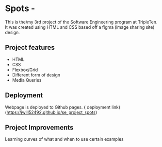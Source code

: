 # Spots -

This is the/my 3rd project of the Software Engineering program at TripleTen. It was created using HTML and CSS based off a figma (image sharing site) design.

## Project features

- HTML
- CSS
- Flexbox/Grid
- Different form of design
- Media Queries


## Deployment

Webpage is deployed to Github pages.
{ deployment link} (https://jwill52492.github.io/se_project_spots)

## Project Improvements

Learning curves of what and when to use certain examples
